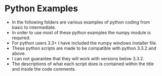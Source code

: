 Python Examples
===============

+ In the following folders are various examples of python coding from basic to intermediate.
+ In order to use most of these python examples the numpy module is required.
+ For python users 3.3+ I have included the numpy windows installer file.
+ These python scripts are made to be compatible with python 3.3.2 and above.
+ I can not guarantee that they will work with versions below 3.3.2.
+ The descriptions of what each script does is contained within the title and inside the code comments.
